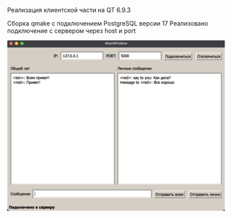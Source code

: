 Реализация клиентской части на QT 6.9.3

Сборка qmake с подключением PostgreSQL версии 17
Реализовано подключение с сервером через host и port

![alt text](client.png)

